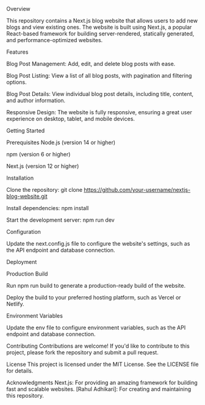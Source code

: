 Overview

This repository contains a Next.js blog website that allows users to add new blogs and view existing ones. The website is built using Next.js, a popular React-based framework for building server-rendered, statically generated, and performance-optimized websites.

Features

Blog Post Management: Add, edit, and delete blog posts with ease.

Blog Post Listing: View a list of all blog posts, with pagination and filtering options.

Blog Post Details: View individual blog post details, including title, content, and author information.

Responsive Design: The website is fully responsive, ensuring a great user experience on desktop, tablet, and mobile devices.


Getting Started

Prerequisites
Node.js (version 14 or higher)

npm (version 6 or higher)

Next.js (version 12 or higher)


Installation

Clone the repository: git clone https://github.com/your-username/nextjs-blog-website.git

Install dependencies: npm install

Start the development server: npm run dev


Configuration

Update the next.config.js file to configure the website's settings, such as the API endpoint and database connection.

Deployment

Production Build

Run npm run build to generate a production-ready build of the website.

Deploy the build to your preferred hosting platform, such as Vercel or Netlify.

Environment Variables

Update the env file to configure environment variables, such as the API endpoint and database connection.

Contributing
Contributions are welcome! If you'd like to contribute to this project, please fork the repository and submit a pull request.

License
This project is licensed under the MIT License. See the LICENSE file for details.

Acknowledgments
Next.js: For providing an amazing framework for building fast and scalable websites.
[Rahul Adhikari]: For creating and maintaining this repository.
